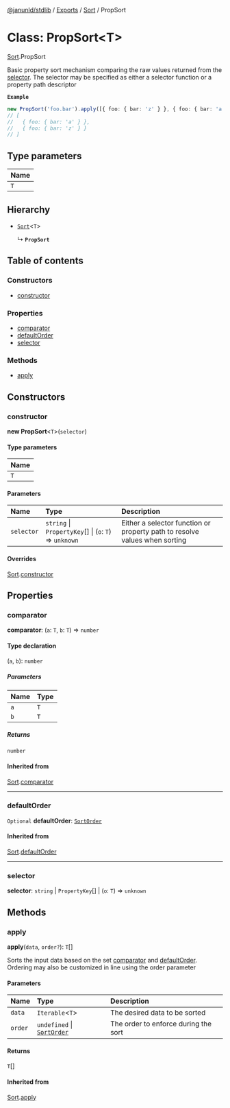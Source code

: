 [@janunld/stdlib](../README.md) / [Exports](../modules.md) / [Sort](../modules/Sort.md) / PropSort

# Class: PropSort<T\>

[Sort](../modules/Sort.md).PropSort

Basic property sort mechanism comparing the raw values returned from the [selector](Sort.PropSort.md#selector). The
selector may be specified as either a selector function or a property path descriptor

**`Example`**

```typescript
new PropSort('foo.bar').apply([{ foo: { bar: 'z' } }, { foo: { bar: 'a' } }]);
// [
//   { foo: { bar: 'a' } },
//   { foo: { bar: 'z' } }
// ]
```

## Type parameters

| Name |
| :--- |
| `T`  |

## Hierarchy

- [`Sort`](Sort.Sort.md)<`T`\>

  ↳ **`PropSort`**

## Table of contents

### Constructors

- [constructor](Sort.PropSort.md#constructor)

### Properties

- [comparator](Sort.PropSort.md#comparator)
- [defaultOrder](Sort.PropSort.md#defaultorder)
- [selector](Sort.PropSort.md#selector)

### Methods

- [apply](Sort.PropSort.md#apply)

## Constructors

### constructor

**new PropSort**<`T`\>(`selector`)

#### Type parameters

| Name |
| :--- |
| `T`  |

#### Parameters

| Name       | Type                                                   | Description                                                                |
| :--------- | :----------------------------------------------------- | :------------------------------------------------------------------------- |
| `selector` | `string` \| `PropertyKey`[] \| (`o`: `T`) => `unknown` | Either a selector function or property path to resolve values when sorting |

#### Overrides

[Sort](Sort.Sort.md).[constructor](Sort.Sort.md#constructor)

## Properties

### comparator

**comparator**: (`a`: `T`, `b`: `T`) => `number`

#### Type declaration

(`a`, `b`): `number`

##### Parameters

| Name | Type |
| :--- | :--- |
| `a`  | `T`  |
| `b`  | `T`  |

##### Returns

`number`

#### Inherited from

[Sort](Sort.Sort.md).[comparator](Sort.Sort.md#comparator)

---

### defaultOrder

`Optional` **defaultOrder**: [`SortOrder`](../modules/Sort.md#sortorder)

#### Inherited from

[Sort](Sort.Sort.md).[defaultOrder](Sort.Sort.md#defaultorder)

---

### selector

**selector**: `string` \| `PropertyKey`[] \| (`o`: `T`) => `unknown`

## Methods

### apply

**apply**(`data`, `order?`): `T`[]

Sorts the input data based on the set [comparator](Sort.PropSort.md#comparator) and [defaultOrder](Sort.PropSort.md#defaultorder). Ordering may also
be customized in line using the order parameter

#### Parameters

| Name    | Type                                                       | Description                          |
| :------ | :--------------------------------------------------------- | :----------------------------------- |
| `data`  | `Iterable`<`T`\>                                           | The desired data to be sorted        |
| `order` | `undefined` \| [`SortOrder`](../modules/Sort.md#sortorder) | The order to enforce during the sort |

#### Returns

`T`[]

#### Inherited from

[Sort](Sort.Sort.md).[apply](Sort.Sort.md#apply)
